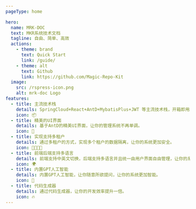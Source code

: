 ```yaml
---
pageType: home

hero:
  name: MRK-DOC
  text: MKR系统技术文档
  tagline: 自由、简单、高效
  actions:
    - theme: brand
      text: Quick Start
      link: /guide/
    - theme: alt
      text: Github
      link: https://github.com/Magic-Repo-Kit
  image:
    src: /rspress-icon.png
    alt: mrk-doc Logo
features:
  - title: 主流技术栈
    details: SpringCloud+React+AntD+MybatisPlus+JWT 等主流技术栈，开箱即用。
    icon: 📦
  - title: 精美的UI界面
    details: 基于AntD的精美UI界面，让你的管理系统不再单调。
    icon: 🎨
  - title: 实现支持多租户
    details: 通过多租户的方式，实现多个租户的数据隔离，让你的系统更加安全。
    icon: 👨‍👩‍👧‍👦
  - title: 前端后端支持多语言
    details: 前端支持中英文切换，后端支持多语言并且统一由用户界面自由管理，让你的系统更加国际化。
    icon: 🌍
  - title: 内置GPT人工智能
    details: 内置GPT人工智能，让你随意所欲提问，让你的系统更加智能。
    icon: 🤖
  - title: 代码生成器
    details: 通过代码生成器，让你的开发效率提升一倍。
    icon: 🔥
---
```


